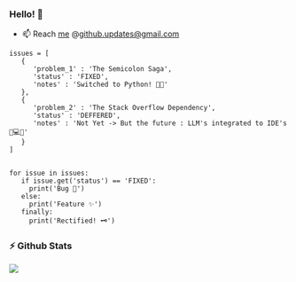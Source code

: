 ### Hello! 👋

- 📫 Reach [me](https://about.me/reddysainathn) @github.updates@gmail.com

<!--
**reddysainathn/reddysainathn** is a ✨ _special_ ✨ repository because its `README.md` (this file) appears on your GitHub profile.

Here are some ideas to get you started:

- 🔭 I’m currently working on ...
- 🌱 I’m currently learning ...
- 👯 I’m looking to collaborate on ...
- 🤔 I’m looking for help with ...
- 💬 Ask me about ...
- 📫 How to reach me: ...
- 😄 Pronouns: ...
- ⚡ Fun fact: ...
-->

```
issues = [
   {
      'problem_1' : 'The Semicolon Saga',
      'status' : 'FIXED',
      'notes' : 'Switched to Python! 🐍🚀'
   },
   {
      'problem_2' : 'The Stack Overflow Dependency',
      'status' : 'DEFFERED',
      'notes' : 'Not Yet -> But the future : LLM's integrated to IDE's 🧠💻🤔'
   }
]


for issue in issues:
   if issue.get('status') == 'FIXED':
     print('Bug 🐛')
   else:
     print('Feature ✨')
   finally:
     print('Rectified! 🗝️')
```

### :zap: Github Stats
<p>
    <a href="https://gitstats.me/reddysainathn" target="_blank"> 
        <img src="https://github-readme-stats.vercel.app/api?username=reddysainathn&&show_icons=true&hi&theme=dark&count_private=true&include_all_commits=true">
    </a>
</p>
